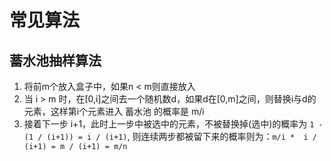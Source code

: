 # 常见算法

## 蓄水池抽样算法

1. 将前m个放入盒子中，如果n < m则直接放入
2. 当 i > m 时，在[0,i]之间去一个随机数d，如果d在[0,m]之间，则替换i与d的元素，这样第i个元素进入 蓄水池 的概率是 m/i
3. 接着下一步 i+1，此时上一步中被选中的元素，不被替换掉(选中)的概率为 `1 - (1 / (i+1)) = i / (i+1)`, 则连续两步都被留下来的概率则为：`m/i *  i / (i+1) = m / (i+1) = m/n`
